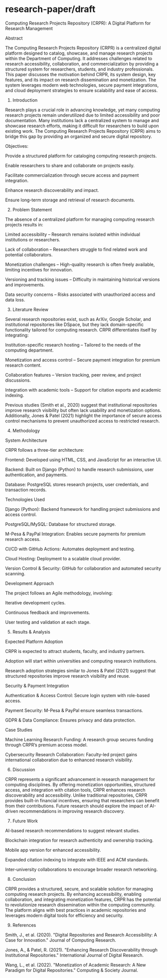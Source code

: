 # research-paper/draft

Computing Research Projects Repository (CRPR): A Digital Platform for Research Management

Abstract

The Computing Research Projects Repository (CRPR) is a centralized digital platform designed to catalog, showcase, and manage research projects within the Department of Computing. It addresses challenges related to research accessibility, collaboration, and commercialization by providing a structured system for researchers, students, and industry professionals. This paper discusses the motivation behind CRPR, its system design, key features, and its impact on research dissemination and monetization. The system leverages modern web technologies, secure payment integrations, and cloud deployment strategies to ensure scalability and ease of access.

1. Introduction

Research plays a crucial role in advancing knowledge, yet many computing research projects remain underutilized due to limited accessibility and poor documentation. Many institutions lack a centralized system to manage and showcase research efforts, making it difficult for researchers to build upon existing work. The Computing Research Projects Repository (CRPR) aims to bridge this gap by providing an organized and secure digital repository.

Objectives:

Provide a structured platform for cataloging computing research projects.

Enable researchers to share and collaborate on projects easily.

Facilitate commercialization through secure access and payment integration.

Enhance research discoverability and impact.

Ensure long-term storage and retrieval of research documents.

2. Problem Statement

The absence of a centralized platform for managing computing research projects results in:

Limited accessibility – Research remains isolated within individual institutions or researchers.

Lack of collaboration – Researchers struggle to find related work and potential collaborators.

Monetization challenges – High-quality research is often freely available, limiting incentives for innovation.

Versioning and tracking issues – Difficulty in maintaining historical versions and improvements.

Data security concerns – Risks associated with unauthorized access and data loss.

3. Literature Review

Several research repositories exist, such as ArXiv, Google Scholar, and institutional repositories like DSpace, but they lack domain-specific functionality tailored for computing research. CRPR differentiates itself by integrating:

Institution-specific research hosting – Tailored to the needs of the computing department.

Monetization and access control – Secure payment integration for premium research content.

Collaboration features – Version tracking, peer review, and project discussions.

Integration with academic tools – Support for citation exports and academic indexing.

Previous studies (Smith et al., 2020) suggest that institutional repositories improve research visibility but often lack usability and monetization options. Additionally, Jones & Patel (2021) highlight the importance of secure access control mechanisms to prevent unauthorized access to restricted research.

4. Methodology

System Architecture

CRPR follows a three-tier architecture:

Frontend: Developed using HTML, CSS, and JavaScript for an interactive UI.

Backend: Built on Django (Python) to handle research submissions, user authentication, and payments.

Database: PostgreSQL stores research projects, user credentials, and transaction records.

Technologies Used

Django (Python): Backend framework for handling project submissions and access control.

PostgreSQL/MySQL: Database for structured storage.

M-Pesa & PayPal Integration: Enables secure payments for premium research access.

CI/CD with GitHub Actions: Automates deployment and testing.

Cloud Hosting: Deployment to a scalable cloud provider.

Version Control & Security: GitHub for collaboration and automated security scanning.

Development Approach

The project follows an Agile methodology, involving:

Iterative development cycles.

Continuous feedback and improvements.

User testing and validation at each stage.

5. Results & Analysis

Expected Platform Adoption

CRPR is expected to attract students, faculty, and industry partners.

Adoption will start within universities and computing research institutions.

Research adoption strategies similar to Jones & Patel (2021) suggest that structured repositories improve research visibility and reuse.

Security & Payment Integration

Authentication & Access Control: Secure login system with role-based access.

Payment Security: M-Pesa & PayPal ensure seamless transactions.

GDPR & Data Compliance: Ensures privacy and data protection.

Case Studies

Machine Learning Research Funding: A research group secures funding through CRPR’s premium access model.

Cybersecurity Research Collaboration: Faculty-led project gains international collaboration due to enhanced research visibility.

6. Discussion

CRPR represents a significant advancement in research management for computing disciplines. By offering monetization opportunities, structured access, and integration with citation tools, CRPR enhances research discoverability and accessibility. Unlike traditional repositories, CRPR provides built-in financial incentives, ensuring that researchers can benefit from their contributions. Future research should explore the impact of AI-driven recommendations in improving research discovery.

7. Future Work

AI-based research recommendations to suggest relevant studies.

Blockchain integration for research authenticity and ownership tracking.

Mobile app version for enhanced accessibility.

Expanded citation indexing to integrate with IEEE and ACM standards.

Inter-university collaborations to encourage broader research networking.

8. Conclusion

CRPR provides a structured, secure, and scalable solution for managing computing research projects. By enhancing accessibility, enabling collaboration, and integrating monetization features, CRPR has the potential to revolutionize research dissemination within the computing community. The platform aligns with best practices in academic repositories and leverages modern digital tools for efficiency and security.

9. References

Smith, J., et al. (2020). "Digital Repositories and Research Accessibility: A Case for Innovation." Journal of Computing Research.

Jones, A., & Patel, R. (2021). "Enhancing Research Discoverability through Institutional Repositories." International Journal of Digital Research.

Wang, L., et al. (2022). "Monetization of Academic Research: A New Paradigm for Digital Repositories." Computing & Society Journal.



